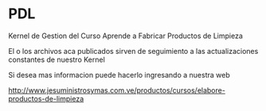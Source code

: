 # PDL
Kernel de Gestion del Curso Aprende a Fabricar Productos de Limpieza

El o los archivos aca publicados sirven de seguimiento a las actualizaciones constantes de nuestro Kernel

Si desea mas informacion puede hacerlo ingresando a nuestra web

http://www.jesuministrosymas.com.ve/productos/cursos/elabore-productos-de-limpieza


